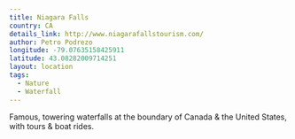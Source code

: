 ```yaml
---
title: Niagara Falls
country: CA
details_link: http://www.niagarafallstourism.com/
author: Petro Podrezo
longitude: -79.07635158425911
latitude: 43.08282009714251
layout: location
tags:
  - Nature
  - Waterfall
---
```

Famous, towering waterfalls at the boundary of Canada & the United States, with tours & boat rides.
